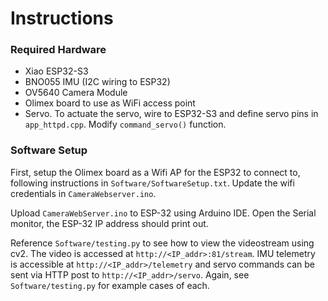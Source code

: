 # Instructions  

### Required Hardware 
- Xiao ESP32-S3 
- BNO055 IMU (I2C wiring to ESP32) 
- OV5640 Camera Module
- Olimex board to use as WiFi access point
- Servo. To actuate the servo, wire to ESP32-S3 and define servo pins in  
`app_httpd.cpp`. Modify `command_servo()` function.   

### Software Setup 
First, setup the Olimex board as a Wifi AP for the ESP32 to connect to,  
following instructions in `Software/SoftwareSetup.txt`. Update the wifi  
credentials in `CameraWebserver.ino`. 

Upload `CameraWebServer.ino` to ESP-32 using Arduino IDE. Open the Serial  
monitor, the ESP-32 IP address should print out.  

Reference `Software/testing.py` to see how to view the videostream using  
cv2. The video is accessed at `http://<IP_addr>:81/stream`. IMU telemetry  
is accessible at `http://<IP_addr>/telemetry` and servo commands can be  
sent via HTTP post to `http://<IP_addr>/servo`. Again, see  
`Software/testing.py` for example cases of each.    
